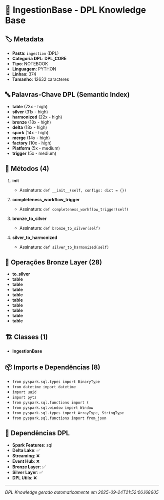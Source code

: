 # 🌊 IngestionBase - DPL Knowledge Base

## 🏷️ Metadata
- **Pasta**: `ingestion` (DPL)
- **Categoria DPL**: **DPL_CORE**
- **Tipo**: NOTEBOOK
- **Linguagem**: PYTHON
- **Linhas**: 374
- **Tamanho**: 12632 caracteres

## 🔤 Palavras-Chave DPL (Semantic Index)
- **table** (73x - high)
- **silver** (31x - high)
- **harmonized** (22x - high)
- **bronze** (18x - high)
- **delta** (18x - high)
- **spark** (14x - high)
- **merge** (14x - high)
- **factory** (10x - high)
- **Platform** (5x - medium)
- **trigger** (5x - medium)

## 🔧 Métodos (4)

 1. **__init__**
    - Assinatura: `def __init__(self, configs: dict = {})`

 2. **completeness_workflow_trigger**
    - Assinatura: `def completeness_workflow_trigger(self)`

 3. **bronze_to_silver**
    - Assinatura: `def bronze_to_silver(self)`

 4. **silver_to_harmonized**
    - Assinatura: `def silver_to_harmonized(self)`


## 🥉 Operações Bronze Layer (28)

- **to_silver**
- **table**
- **table**
- **table**
- **table**
- **table**
- **table**
- **table**
- **table**
- **table**

## 🏗️ Classes (1)

- **IngestionBase**

## 📦 Imports e Dependências (8)

- `from pyspark.sql.types import BinaryType`
- `from datetime import datetime`
- `import uuid`
- `import pytz`
- `from pyspark.sql.functions import (`
- `from pyspark.sql.window import Window`
- `from pyspark.sql.types import ArrayType, StringType`
- `from pyspark.sql.functions import from_json`

## 🔗 Dependências DPL

- **Spark Features**: sql
- **Delta Lake**: ✅
- **Streaming**: ❌
- **Event Hub**: ❌
- **Bronze Layer**: ✅
- **Silver Layer**: ✅
- **DPL Utils**: ❌

---
*DPL Knowledge gerado automaticamente em 2025-09-24T21:52:06.168605*

